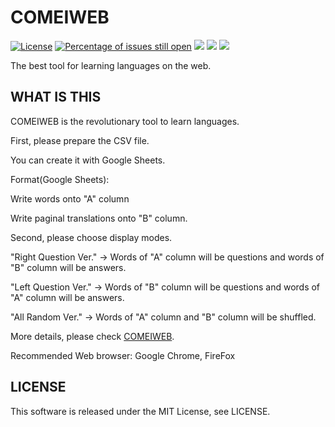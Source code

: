 # COMEIWEB
[![License](http://img.shields.io/badge/license-MIT-lightgrey.svg?style=flat
)](http://mit-license.org)
[![Percentage of issues still open](http://isitmaintained.com/badge/open/K-Rintaro/COMEIWEB.svg)](http://isitmaintained.com/project/K-Rintaro/COMEIWEB "Percentage of issues still open")
<img src="https://img.shields.io/badge/Javascript-276DC3.svg?logo=javascript&style=flat">
<img src="https://img.shields.io/badge/-CSS3-1572B6.svg?logo=css3&style=flat">
<img src="https://img.shields.io/badge/-HTML5-333.svg?logo=html5&style=flat">

The best tool for learning languages on the web.

## WHAT IS THIS
COMEIWEB is the revolutionary tool to learn languages.

First, please prepare the CSV file.

You can create it with Google Sheets.

Format(Google Sheets):

Write words onto  "A" column

Write paginal translations onto "B" column.

Second, please choose display modes.

"Right Question Ver." → Words of "A" column will be questions and words of "B" column will be answers.

"Left Question Ver." → Words of "B" column will be questions and words of "A" column will be answers.

"All Random Ver." → Words of "A" column and "B" column will be shuffled.


More details, please check [COMEIWEB](https://k-rintaro.github.io/COMEIWEB).

Recommended Web browser: Google Chrome, FireFox

## LICENSE
This software is released under the MIT License, see LICENSE.



